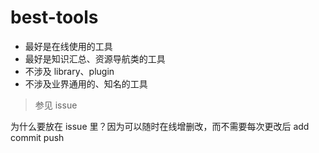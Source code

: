 # best-tools
- 最好是在线使用的工具
- 最好是知识汇总、资源导航类的工具
- 不涉及 library、plugin
- 不涉及业界通用的、知名的工具

>参见 issue

为什么要放在 issue 里？因为可以随时在线增删改，而不需要每次更改后 add commit push